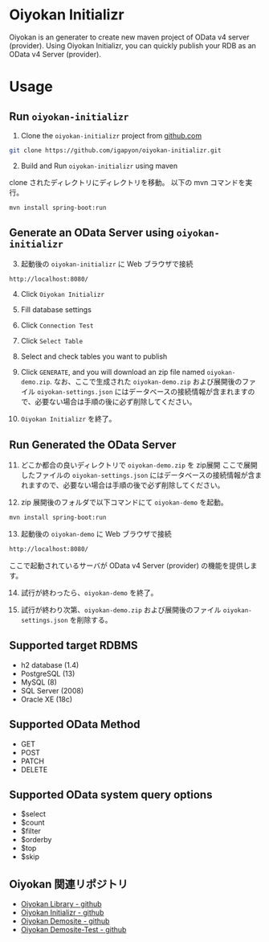 # Oiyokan Initializr

Oiyokan is an generater to create new maven project of OData v4 server (provider).
Using Oiyokan Initializr, you can quickly publish your RDB as an OData v4 Server (provider).

# Usage

## Run `oiyokan-initializr`

1. Clone the `oiyokan-initializr` project from [github.com](https://github.com/igapyon/oiyokan-initializr)

```sh
git clone https://github.com/igapyon/oiyokan-initializr.git
```

2. Build and Run `oiyokan-initializr` using maven

clone されたディレクトリにディレクトリを移動。
以下の mvn コマンドを実行。

```sh
mvn install spring-boot:run
```

## Generate an OData Server using `oiyokan-initializr`

3. 起動後の `oiyokan-initializr` に Web ブラウザで接続

```sh
http://localhost:8080/
```

4. Click `Oiyokan Initializr`

5. Fill database settings

6. Click `Connection Test`

7. Click `Select Table`

8. Select and check tables you want to publish

9. Click `GENERATE`, and you will download an zip file named `oiyokan-demo.zip`.
  なお、ここで生成された `oiyokan-demo.zip` および展開後のファイル `oiyokan-settings.json` にはデータベースの接続情報が含まれますので、必要ない場合は手順の後に必ず削除してください。

10. `Oiyokan Initializr` を終了。

## Run Generated the OData Server

11. どこか都合の良いディレクトリで `oiyokan-demo.zip` を zip展開
  ここで展開したファイルの `oiyokan-settings.json` にはデータベースの接続情報が含まれますので、必要ない場合は手順の後で必ず削除してください。

12. zip 展開後のフォルダで以下コマンドにて `oiyokan-demo` を起動。

```sh
mvn install spring-boot:run
```

13. 起動後の `oiyokan-demo` に Web ブラウザで接続

```sh
http://localhost:8080/
```

ここで起動されているサーバが OData v4 Server (provider) の機能を提供します。

14. 試行が終わったら、`oiyokan-demo` を終了。

15. 試行が終わり次第、`oiyokan-demo.zip` および展開後のファイル `oiyokan-settings.json` を削除する。

## Supported target RDBMS

- h2 database (1.4)
- PostgreSQL (13)
- MySQL (8)
- SQL Server (2008)
- Oracle XE (18c)

## Supported OData Method

- GET
- POST
- PATCH
- DELETE

## Supported OData system query options

- $select
- $count
- $filter
- $orderby
- $top
- $skip

## Oiyokan 関連リポジトリ 

- [Oiyokan Library - github](https://github.com/igapyon/oiyokan)
- [Oiyokan Initializr - github](https://github.com/igapyon/oiyokan-initializr)
- [Oiyokan Demosite - github](https://github.com/igapyon/oiyokan-demosite)
- [Oiyokan Demosite-Test - github](https://github.com/igapyon/oiyokan-demosite-test)

